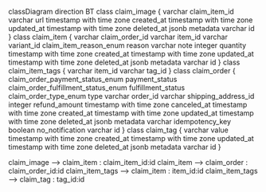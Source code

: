 classDiagram
direction BT
class claim_image {
   varchar claim_item_id
   varchar url
   timestamp with time zone created_at
   timestamp with time zone updated_at
   timestamp with time zone deleted_at
   jsonb metadata
   varchar id
}
class claim_item {
   varchar claim_order_id
   varchar item_id
   varchar variant_id
   claim_item_reason_enum reason
   varchar note
   integer quantity
   timestamp with time zone created_at
   timestamp with time zone updated_at
   timestamp with time zone deleted_at
   jsonb metadata
   varchar id
}
class claim_item_tags {
   varchar item_id
   varchar tag_id
}
class claim_order {
   claim_order_payment_status_enum payment_status
   claim_order_fulfillment_status_enum fulfillment_status
   claim_order_type_enum type
   varchar order_id
   varchar shipping_address_id
   integer refund_amount
   timestamp with time zone canceled_at
   timestamp with time zone created_at
   timestamp with time zone updated_at
   timestamp with time zone deleted_at
   jsonb metadata
   varchar idempotency_key
   boolean no_notification
   varchar id
}
class claim_tag {
   varchar value
   timestamp with time zone created_at
   timestamp with time zone updated_at
   timestamp with time zone deleted_at
   jsonb metadata
   varchar id
}

claim_image  -->  claim_item : claim_item_id:id
claim_item  -->  claim_order : claim_order_id:id
claim_item_tags  -->  claim_item : item_id:id
claim_item_tags  -->  claim_tag : tag_id:id
